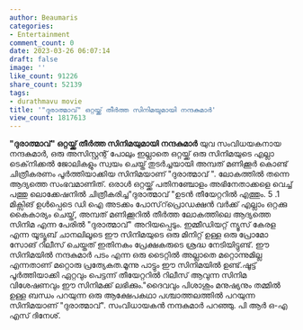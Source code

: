 ```yaml
---
author: Beaumaris
categories:
- Entertainment
comment_count: 0
date: 2023-03-26 06:07:14
draft: false
image: ''
like_count: 91226
share_count: 52139
tags:
- durathmavu movie
title: '"ദുരാത്മാവ്" ഒറ്റയ്ക്ക് തീർത്ത സിനിമയുമായി നന്ദകുമാർ'
view_count: 1817613
---
```


**"ദുരാത്മാവ്" ഒറ്റയ്ക്ക് തീർത്ത സിനിമയുമായി നന്ദകുമാർ** യുവ സംവിധയകനായ നന്ദകുമാർ, ഒരു അസിസ്റ്റന്റ് പോലും ഇല്ലാതെ ഒറ്റയ്ക്ക് ഒരു സിനിമയുടെ എല്ലാ ടെക്‌നിക്കൽ ജോലികളും സ്വയം ചെയ്ത് തുടർച്ചയായി അമ്പത് മണിക്കൂർ കൊണ്ട് ചിത്രീകരണം പൂർത്തിയാക്കിയ സിനിമയാണ് "ദുരാത്മാവ് ". ലോകത്തിൽ തന്നെ ആദ്യത്തെ സംഭവമാണിത്. ഒരാൾ ഒറ്റയ്ക്ക് പതിനഞ്ചോളം അഭിനേതാക്കളെ വെച്ച് പത്തു ലൊക്കേഷനിൽ ചിത്രീകരിച്ച"ദുരാത്മാവ് "ഉടൻ തീയേറ്ററിൽ എത്തും. 5 .1 മിക്സിങ് ഉൾപ്പെടെ ഡി ഐ അടക്കം പോസ്‌റ്‌പ്രൊഡക്ഷൻ വർക്ക് എല്ലാം ഒറ്റക്കു കൈകാര്യം ചെയ്ത്, അമ്പത് മണിക്കൂറിൽ തീർത്ത ലോകത്തിലെ ആദ്യത്തെ സിനിമ എന്ന പേരിൽ "ദുരാത്മാവ്" അറിയപ്പെടും. ഇമ്മീഡിയറ്റ് ന്യൂസ് കേരള എന്ന യൂട്യൂബ് ചാനലിലൂടെ ഈ സിനിമയുടെ ഒരു മിനിറ്റ് ഉള്ള ഒരു പ്രോമോ സോങ് റിലീസ് ചെയ്തത് ഇതിനകം പ്രേക്ഷകരുടെ ശ്രദ്ധ നേടിയിട്ടുണ്ട്. ഈ സിനിമയിൽ നന്ദകുമാർ പടം എന്ന ഒരു ടൈറ്റിൽ അല്ലാതെ മറ്റൊന്നുമില്ല എന്നതാണ് മറ്റൊരു പ്രത്യേകത.മൂന്നു പാട്ടും ഈ സിനിമയിൽ ഉണ്ട്.ഷൂട്ട് പൂർത്തിയാക്കി ഏറ്റവും പെട്ടന്ന് തീയേറ്ററിൽ റിലീസ് ആവുന്ന സിനിമ വിശേഷണവും ഈ സിനിമക്ക് ലഭിക്കും."ദൈവവും പിശാശും മനുഷ്യനും തമ്മിൽ ഉള്ള ബന്ധം പറയുന്ന ഒരു ആക്ഷേപകഥാ പശ്ചാത്തലത്തിൽ പറയുന്ന സിനിമയാണ് "ദുരാത്മാവ്". സംവിധായകൻ നന്ദകുമാർ പറഞ്ഞു. പി ആർ ഒ-എ എസ് ദിനേശ്.